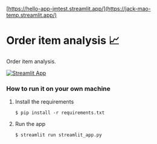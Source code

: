 [https://hello-app-jmtest.streamlit.app/](https://jack-mao-temp.streamlit.app/)


# Order item analysis :chart_with_upwards_trend: 

Order item analysis.

[![Streamlit App](https://static.streamlit.io/badges/streamlit_badge_black_white.svg)](https://jack-mao-temp.streamlit.app/)

### How to run it on your own machine

1. Install the requirements

   ```
   $ pip install -r requirements.txt
   ```

2. Run the app

   ```
   $ streamlit run streamlit_app.py
   ```
